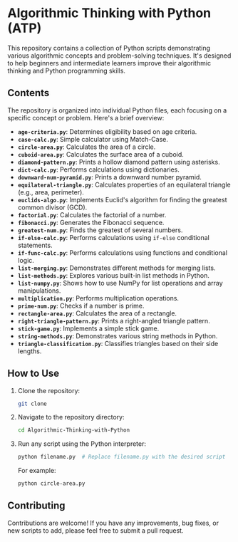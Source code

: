 # Algorithmic Thinking with Python (ATP)

This repository contains a collection of Python scripts demonstrating various algorithmic concepts and problem-solving techniques. It's designed to help beginners and intermediate learners improve their algorithmic thinking and Python programming skills.

## Contents

The repository is organized into individual Python files, each focusing on a specific concept or problem. Here's a brief overview:

*   **`age-criteria.py`**: Determines eligibility based on age criteria.
*   **`case-calc.py`**: Simple calculator using Match-Case.
*   **`circle-area.py`**: Calculates the area of a circle.
*   **`cuboid-area.py`**: Calculates the surface area of a cuboid.
*   **`diamond-pattern.py`**: Prints a hollow diamond pattern using asterisks.
*   **`dict-calc.py`**: Performs calculations using dictionaries.
*   **`downward-num-pyramid.py`**: Prints a downward number pyramid.
*   **`equilateral-triangle.py`**: Calculates properties of an equilateral triangle (e.g., area, perimeter).
*   **`euclids-algo.py`**: Implements Euclid's algorithm for finding the greatest common divisor (GCD).
*   **`factorial.py`**: Calculates the factorial of a number.
*   **`fibonacci.py`**: Generates the Fibonacci sequence.
*   **`greatest-num.py`**: Finds the greatest of several numbers.
*   **`if-else-calc.py`**: Performs calculations using `if-else` conditional statements.
*   **`if-func-calc.py`**: Performs calculations using functions and conditional logic.
*   **`list-merging.py`**: Demonstrates different methods for merging lists.
*   **`list-methods.py`**: Explores various built-in list methods in Python.
*   **`list-numpy.py`**: Shows how to use NumPy for list operations and array manipulations.
*   **`multiplication.py`**: Performs multiplication operations.
*   **`prime-num.py`**: Checks if a number is prime.
*   **`rectangle-area.py`**: Calculates the area of a rectangle.
*   **`right-triangle-pattern.py`**: Prints a right-angled triangle pattern.
*   **`stick-game.py`**: Implements a simple stick game.
*   **`string-methods.py`**: Demonstrates various string methods in Python.
*   **`triangle-classification.py`**: Classifies triangles based on their side lengths.

## How to Use

1.  Clone the repository:

    ```bash
    git clone
    ```

2.  Navigate to the repository directory:

    ```bash
    cd Algorithmic-Thinking-with-Python
    ```

3.  Run any script using the Python interpreter:

    ```bash
    python filename.py  # Replace filename.py with the desired script
    ```

    For example:

    ```bash
    python circle-area.py
    ```

## Contributing

Contributions are welcome! If you have any improvements, bug fixes, or new scripts to add, please feel free to submit a pull request.
